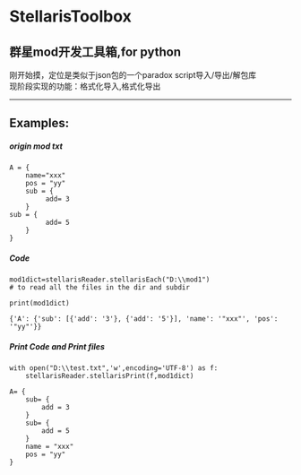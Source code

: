 # StellarisToolbox
## 群星mod开发工具箱,for python  
  
刚开始摸，定位是类似于json包的一个paradox script导入/导出/解包库  
现阶段实现的功能：格式化导入,格式化导出  

----

## Examples:
##### origin mod txt
```
A = {
    name="xxx"
    pos = "yy"
    sub = {
         add= 3
    }
sub = {
         add= 5
    }
}

```
##### Code 
```
mod1dict=stellarisReader.stellarisEach("D:\\mod1") 
# to read all the files in the dir and subdir

print(mod1dict)
```
```
{'A': {'sub': [{'add': '3'}, {'add': '5'}], 'name': '"xxx"', 'pos': '"yy"'}}
```
##### Print Code and Print files
```
with open("D:\\test.txt",'w',encoding='UTF-8') as f:
    stellarisReader.stellarisPrint(f,mod1dict)
```
```
A= { 
	sub= { 
		add = 3
	}
	sub= { 
		add = 5
	}
	name = "xxx"
	pos = "yy"
}

```

